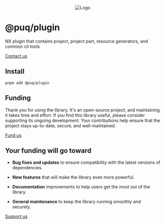 <p align="center"> <img src="https://beemood.github.io/plugins/plugin/assets/favicon.png" alt="Logo" /> </p>

# @puq/plugin

NX plugin that contains project, project part, resource generators, and common cli tools

[Contact us](mailto:robert.brightline+plugin@gmail.com?subject=@puq/plugin)

## Install

`pnpm add @puq/plugin`

## Funding

Thank you for using the library. It's an open-source project, and maintaining it takes time and effort. If you find this library useful, please consider supporting its ongoing development. Your contributions help ensure that the project stays up-to-date, secure, and well-maintained.

[Fund us](https://cash.app/$puqlib)

## Your funding will go toward

- **Bug fixes and updates** to ensure compatibility with the latest versions of dependencies.

- **New features** that will make the library even more powerful.

- **Documentation** improvements to help users get the most out of the library.

- **General maintenance** to keep the library running smoothly and securely.

[Support us](https://cash.app/$puqlib)
